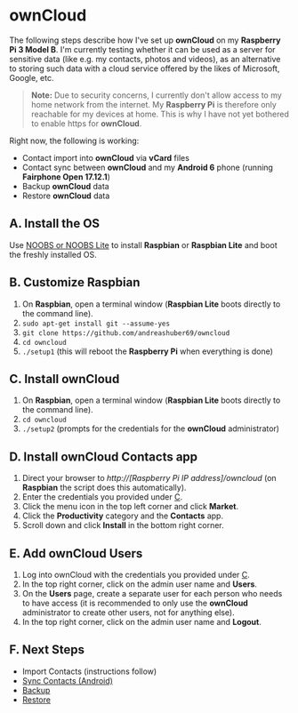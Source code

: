 # ownCloud
The following steps describe how I've set up **ownCloud** on my **Raspberry Pi 3 Model B**. I'm currently testing
whether it can be used as a server for sensitive data (like e.g. my contacts, photos and videos), as an alternative
to storing such data with a cloud service offered by the likes of Microsoft, Google, etc.

> **Note:** Due to security concerns, I currently don't allow access to my home network from the internet. My
> **Raspberry Pi** is therefore only reachable for my devices at home. This is why I have not yet bothered to enable
> https for **ownCloud**.

Right now, the following is working:
- Contact import into **ownCloud** via **vCard** files
- Contact sync between **ownCloud** and my **Android 6** phone (running **Fairphone Open 17.12.1**)
- Backup **ownCloud** data
- Restore **ownCloud** data

## A. Install the OS
Use [NOOBS or NOOBS Lite](https://www.raspberrypi.org/downloads/noobs/) to install **Raspbian** or **Raspbian Lite**
and boot the freshly installed OS.

## B. Customize Raspbian
1. On **Raspbian**, open a terminal window (**Raspbian Lite** boots directly to the command line).
2. `sudo apt-get install git --assume-yes`
3. `git clone https://github.com/andreashuber69/owncloud`
4. `cd owncloud`
5. `./setup1` (this will reboot the **Raspberry Pi** when everything is done)

## C. Install ownCloud
1. On **Raspbian**, open a terminal window (**Raspbian Lite** boots directly to the command line).
2. `cd owncloud`
3. `./setup2` (prompts for the credentials for the **ownCloud** administrator)

## D. Install ownCloud Contacts app
1. Direct your browser to *http://[Raspberry Pi IP address]/owncloud* (on **Raspbian** the script does this
   automatically).
2. Enter the credentials you provided under [C](#c-install-owncloud).
3. Click the menu icon in the top left corner and click **Market**.
4. Click the **Productivity** category and the **Contacts** app.
5. Scroll down and click **Install** in the bottom right corner.

## E. Add ownCloud Users
1. Log into ownCloud with the credentials you provided under [C](#c-install-owncloud).
2. In the top right corner, click on the admin user name and **Users**.
3. On the **Users** page, create a separate user for each person who needs to have access (it is recommended to only
   use the **ownCloud** administrator to create other users, not for anything else).
4. In the top right corner, click on the admin user name and **Logout**.

## F. Next Steps
- Import Contacts (instructions follow)
- [Sync Contacts (Android)](sync-contacts-android.md)
- [Backup](backup.md)
- [Restore](restore.md)
